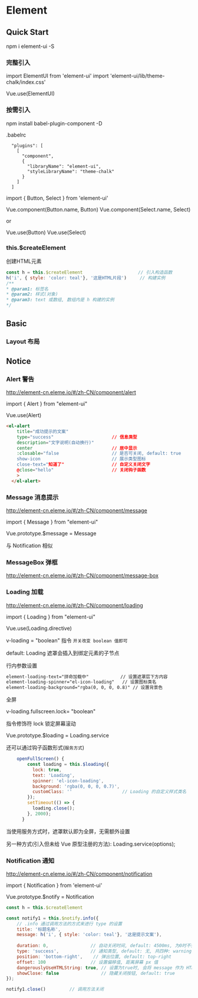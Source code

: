 # Element





## Quick Start

npm i element-ui -S



### 完整引入

import ElementUI from 'element-ui'
import 'element-ui/lib/theme-chalk/index.css'

Vue.use(ElementUI)



### 按需引入

npm install babel-plugin-component -D



.babelrc

```
  "plugins": [
    [
      "component",
      {
        "libraryName": "element-ui",
        "styleLibraryName": "theme-chalk"
      }
    ]
  ]
```

import { Button, Select } from 'element-ui'



Vue.component(Button.name, Button)
Vue.component(Select.name, Select)



or



Vue.use(Button)
Vue.use(Select)





### this.$createElement

创建HTML元素

```js
const h = this.$createElement					  // 引入构造函数
h('i', { style: 'color: teal'}, '这是HTML片段')		// 构建实例
/**
* @param1: 标签名
* @param2: 样式(对象)
* @param3: text 或数组, 数组内是 h 构建的实例
*/
```







## Basic

### Layout 布局

























































































































## Notice



### Alert 警告

http://element-cn.eleme.io/#/zh-CN/component/alert

import { Alert } from "element-ui"

Vue.use(Alert)

```html
<el-alert
    title="成功提示的文案"
    type="success" 						// 信息类型
    description="文字说明(自动换行)"
    center								// 居中显示
    :closable="false					// 是否可关闭, default: true
    show-icon							// 展示类型图标
    close-text="知道了"				  // 自定义关闭文字
    @close="hello"						// 关闭钩子函数
    >
  </el-alert>
```







### Message 消息提示

http://element-cn.eleme.io/#/zh-CN/component/message

import { Message } from "element-ui"

Vue.prototype.$message = Message

与 Notification 相似










### MessageBox 弹框

http://element-cn.eleme.io/#/zh-CN/component/message-box









### Loading 加载

http://element-cn.eleme.io/#/zh-CN/component/loading

import { Loading } from "element-ui"

Vue.use(Loading.directive)



v-loading = "boolean" 指令  `开关改变 boolean 值即可`

default: Loading 遮罩会插入到绑定元素的子节点



行内参数设置

```html
element-loading-text="拼命加载中"			// 设置遮罩层下方内容
element-loading-spinner="el-icon-loading" 	// 设置图标类名 
element-loading-background="rgba(0, 0, 0, 0.8)" // 设置背景色
```



全屏

v-loading.fullscreen.lock= "boolean"

指令修饰符 lock 锁定屏幕滚动



Vue.prototype.$loading = Loading.service

还可以通过钩子函数形式(`服务方式`)

```js
	openFullScreen() {
        const loading = this.$loading({
          lock: true,
          text: 'Loading',
          spinner: 'el-icon-loading',
          background: 'rgba(0, 0, 0, 0.7)',
          customClass: '' 					// Loading 的自定义样式类名
        });
        setTimeout(() => {
          loading.close();
        }, 2000);
      }
```

当使用服务方式时，遮罩默认即为全屏，无需额外设置

另一种方式(引入但未给 Vue 原型注册的方法): Loading.service(options);







### Notification 通知

http://element-cn.eleme.io/#/zh-CN/component/notification

import { Notification } from 'element-ui'

Vue.prototype.$notify = Notification



```js
const h = this.$createElement

const notify1 = this.$notify.info({ 
    // .info 通过调用方法的方式来进行 type 的设置
	title: '标题名称',
	message: h('i', { style: 'color: teal'}, '这是提示文案'),
    
    duration: 0,				// 自动关闭时间, default: 4500ms, 为0时不会自动关闭
    type: 'success',			// 通知类型, default: 无, 共四种: warning, error
    position: 'bottom-right', 	 // 弹出位置, default: top-right
    offset: 100				    // 设置偏移值, 距离屏幕 px 值
    dangerouslyUseHTMLString: true, // 设置为true时, 会将 message 作为 HTML片段 处理
    showClose: false				// 隐藏关闭按钮, default: true
});

notify1.close() 		// 调用方法关闭
```






